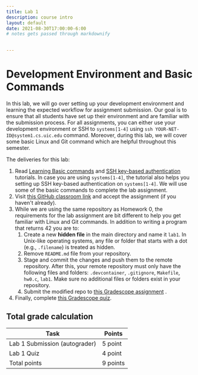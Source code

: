```yaml
---
title: Lab 1
description: course intro
layout: default
date: 2021-08-30T17:00:00-6:00
# notes gets passed through markdownify

 
---
```


# Development Environment and Basic Commands 

In this lab, we will go over setting up your development environment and learning the expected workflow for assignment submission. Our goal is to ensure that all students have set up their environment and are familiar with the submission process. For all assignments, you can either use your development environment or SSH to `systems[1-4]` using `ssh YOUR-NET-ID@system1.cs.uic.edu` command. Moreover, during this lab, we will cover some basic Linux and Git command which are helpful throughout this semester.

The deliveries for this lab:

1. Read [Learning Basic commands](https://docs.google.com/document/d/1QYvUGkOxQEcRDI7CS7dk-MAKphFOB7dd1DuX4ZgQtsY) and [SSH key-based authentication](https://docs.google.com/document/d/160fMo-6Qp2nkm_4ALBMaZezHmllhkOAH3IVPlDBRao8) tutorials. In case you are using `systems[1-4]`, the tutorial also helps you setting up SSH key-based authentication on `systems[1-4]`. We will use some of the basic commands to complete the lab assignment.
2. Visit [this GitHub classroom link](https://classroom.github.com/a/tQb_z3bT) and accept the assignment (if you haven't already). 
3. While we are using the same repository as Homework 0, the requirements for the lab assignment are bit different to help you get familiar with Linux and Git commands. In addition to writing a program that returns 42 you are to:
   1. Create a new **hidden file** in the main directory and name it `lab1`. In Unix-like operating systems, any file or folder that starts with a dot (e.g., `.filename`) is treated as hidden. 
   2. Remove `README.md` file from your repository. 
   3. Stage and commit the changes and push them to the remote repository. After this, your remote repository must only have the following files and folders: `.devcontainer`, `.gitignore`, `Makefile`, `hw0.c`, `lab1`. Make sure no additional files or folders exist in your repository. 
   4. Submit the modified repo to [this Gradescope assignment](https://www.gradescope.com/courses/293389/assignments/1448465) .
3. Finally, complete [this Gradescope quiz](https://www.gradescope.com/courses/293389/assignments/1448302).


## Total grade calculation

| Task | Points |
|---|---|
| Lab 1 Submission (autograder) | 5 point |
| Lab 1 Quiz | 4 point |
| Total points | 9 points |
